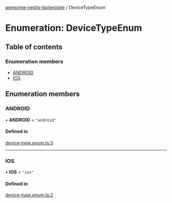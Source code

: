 [awesome-nestjs-boilerplate](../README.md) / DeviceTypeEnum

# Enumeration: DeviceTypeEnum

## Table of contents

### Enumeration members

- [ANDROID](DeviceTypeEnum.md#android)
- [IOS](DeviceTypeEnum.md#ios)

## Enumeration members

### ANDROID

• **ANDROID** = `"android"`

#### Defined in

[device-type.enum.ts:3](https://github.com/klub-deepak/poc_doc_generation_3/blob/afd7f83/src/constants/device-type.enum.ts#L3)

___

### IOS

• **IOS** = `"ios"`

#### Defined in

[device-type.enum.ts:2](https://github.com/klub-deepak/poc_doc_generation_3/blob/afd7f83/src/constants/device-type.enum.ts#L2)
